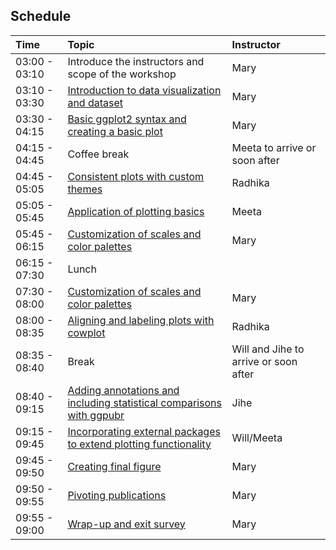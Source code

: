 
## Schedule

| Time | Topic | Instructor
:-----------------------|:-------------|:-------------|
| 03:00 - 03:10	| Introduce the instructors and scope of the workshop | Mary | 
| 03:10 - 03:30	| [Introduction to data visualization and dataset](lessons/01_Introduction.md) | Mary | 
| 03:30 - 04:15 | [Basic ggplot2 syntax and creating a basic plot](lessons/02_ggplot2_syntax.md) | Mary | 
| 04:15 - 04:45	| Coffee break | Meeta to arrive or soon after |
| 04:45 - 05:05	| [Consistent plots with custom themes](lessons/03_custom_themes.md) | Radhika | 
| 05:05 - 05:45 | [Application of plotting basics](lessons/04_boxplot_application_of_basic_plotting.md) | Meeta | 
| 05:45 - 06:15	| [Customization of scales and color palettes](lessons/05_custom_plot_scales_colors.md) | Mary | 
| 06:15 - 07:30	| Lunch | 
| 07:30 - 08:00	| [Customization of scales and color palettes](lessons/05_custom_plot_scales_colors.md) | Mary |
| 08:00 - 08:35	| [Aligning and labeling plots with cowplot](lessons/06_aligning_plots_using_cowplot.md) | Radhika |
| 08:35 - 08:40	| Break | Will and Jihe to arrive or soon after |
| 08:40 - 09:15	| [Adding annotations and including statistical comparisons with ggpubr](lessons/07_adding_text_annotations.md) | Jihe |
| 09:15 - 09:45	| [Incorporating external packages to extend plotting functionality](lessons/08_figure_specific_packages.md) | Will/Meeta |
| 09:45 - 09:50	| [Creating final figure](lessons/09_final_figure.md) | Mary |
| 09:50 - 09:55	| [Pivoting publications](lessons/10_pivoting_publications.md) | Mary |
| 09:55 - 09:00	| [Wrap-up and exit survey]() | Mary |
